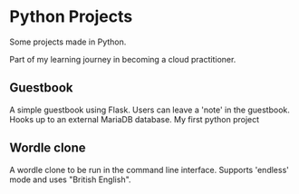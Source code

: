 # Python Projects
Some projects made in Python.

Part of my learning journey in becoming a cloud practitioner.

## Guestbook
A simple guestbook using Flask. Users can leave a 'note' in the guestbook. Hooks up to an external MariaDB database. My first python project

## Wordle clone
A wordle clone to be run in the command line interface. Supports 'endless' mode and uses "British English". 
